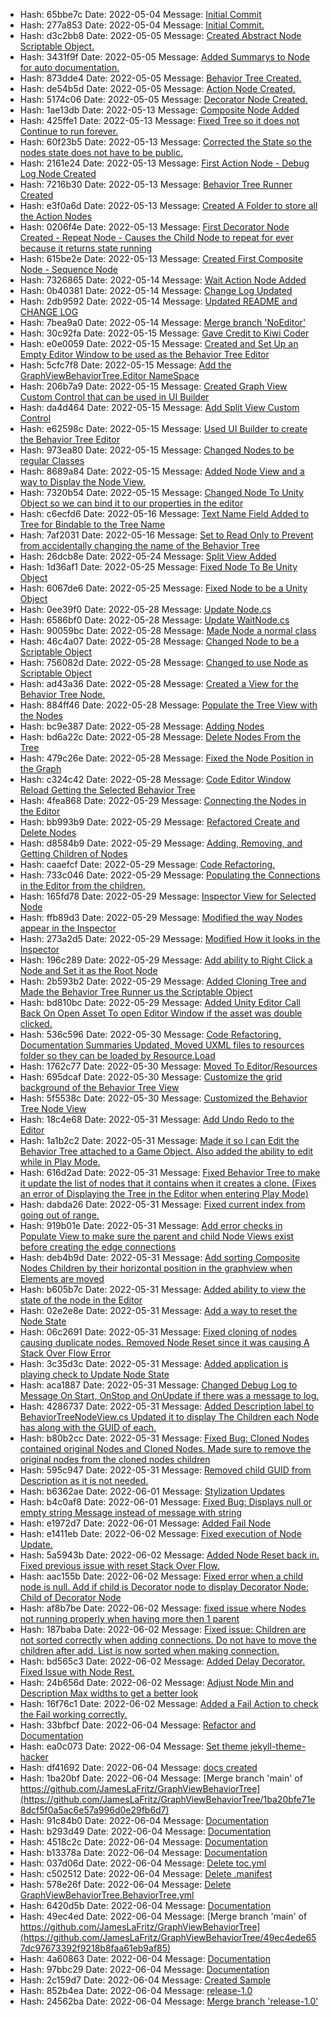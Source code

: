*  Hash: 65bbe7c Date: 2022-05-04  Message: [Initial Commit](https://github.com/JamesLaFritz/GraphViewBehaviorTree/65bbe7c1addb9e8f7a74fef36ea8c0a19dd56943)
*  Hash: 277a853 Date: 2022-05-04  Message: [Initial Commit.](https://github.com/JamesLaFritz/GraphViewBehaviorTree/277a8538047101fd1d14af80ddada713b382fc3d)
*  Hash: d3c2bb8 Date: 2022-05-05  Message: [Created Abstract Node Scriptable Object.](https://github.com/JamesLaFritz/GraphViewBehaviorTree/d3c2bb8e7ffaaaad9793234a8675c148a2bd2a9f)
*  Hash: 3431f9f Date: 2022-05-05  Message: [Added Summarys to Node for auto documentation.](https://github.com/JamesLaFritz/GraphViewBehaviorTree/3431f9fe83fca19cc006bef4ea2de6f5b912c407)
*  Hash: 873dde4 Date: 2022-05-05  Message: [Behavior Tree Created.](https://github.com/JamesLaFritz/GraphViewBehaviorTree/873dde436f3a64906652cdc2d8cf608e9fb657df)
*  Hash: de54b5d Date: 2022-05-05  Message: [Action Node Created.](https://github.com/JamesLaFritz/GraphViewBehaviorTree/de54b5d625c10160a0de848986a2ca448ff60449)
*  Hash: 5174c06 Date: 2022-05-05  Message: [Decorator Node Created.](https://github.com/JamesLaFritz/GraphViewBehaviorTree/5174c06ff608f907bd06a8f2887a96bfdb874090)
*  Hash: 1ae13db Date: 2022-05-13  Message: [Composite Node Added](https://github.com/JamesLaFritz/GraphViewBehaviorTree/1ae13db3a6ecb5a57eff5f1074c3dc4b38442f90)
*  Hash: 425ffe1 Date: 2022-05-13  Message: [Fixed Tree so it does not Continue to run forever.](https://github.com/JamesLaFritz/GraphViewBehaviorTree/425ffe10ab900bab0b0c6e5c78a18b68add46927)
*  Hash: 60f23b5 Date: 2022-05-13  Message: [Corrected the State so the nodes state does not have to be public.](https://github.com/JamesLaFritz/GraphViewBehaviorTree/60f23b5ae1059df7c5f265766d2a554e79742b4c)
*  Hash: 2161e24 Date: 2022-05-13  Message: [First Action Node - Debug Log Node Created](https://github.com/JamesLaFritz/GraphViewBehaviorTree/2161e247ae5121161f4d27308473d8e1a5103ee6)
*  Hash: 7216b30 Date: 2022-05-13  Message: [Behavior Tree Runner Created](https://github.com/JamesLaFritz/GraphViewBehaviorTree/7216b3092315f72886351b6ae0034facf7b29517)
*  Hash: e3f0a6d Date: 2022-05-13  Message: [Created A Folder to store all the Action Nodes](https://github.com/JamesLaFritz/GraphViewBehaviorTree/e3f0a6da1e0fe3b465110146113d00abc38fb9f3)
*  Hash: 0206f4e Date: 2022-05-13  Message: [First Decorator Node Created - Repeat Node - Causes the Child Node to repeat for ever because it returns state running](https://github.com/JamesLaFritz/GraphViewBehaviorTree/0206f4e415284c6bb1e3edbf3cd12b156dd8dd72)
*  Hash: 615be2e Date: 2022-05-13  Message: [Created First Composite Node - Sequence Node](https://github.com/JamesLaFritz/GraphViewBehaviorTree/615be2ed7434540431d3e6632c02accf04ef6ca8)
*  Hash: 7326865 Date: 2022-05-14  Message: [Wait Action Node Added](https://github.com/JamesLaFritz/GraphViewBehaviorTree/7326865547c117718efd2277093e716e75ecc6b3)
*  Hash: 0b40381 Date: 2022-05-14  Message: [Change Log Updated](https://github.com/JamesLaFritz/GraphViewBehaviorTree/0b4038136b28248d5b2cd7427a875b9f034b68d2)
*  Hash: 2db9592 Date: 2022-05-14  Message: [Updated README and CHANGE LOG](https://github.com/JamesLaFritz/GraphViewBehaviorTree/2db9592023db4c8f5361121e81fafd9507950ff9)
*  Hash: 7bea9a0 Date: 2022-05-14  Message: [Merge branch 'NoEditor'](https://github.com/JamesLaFritz/GraphViewBehaviorTree/7bea9a002982f73f4721ecaa2ebbdef1d7b74dbb)
*  Hash: 30c92fa Date: 2022-05-15  Message: [Gave Credit to Kiwi Coder](https://github.com/JamesLaFritz/GraphViewBehaviorTree/30c92fa3cd3dfb3a16cf51124f3eaf8880b0bac2)
*  Hash: e0e0059 Date: 2022-05-15  Message: [Created and Set Up an Empty Editor Window to be used as the Behavior Tree Editor](https://github.com/JamesLaFritz/GraphViewBehaviorTree/e0e0059441c23f72f18f996b8d34c9f8b189b18e)
*  Hash: 5cfc7f8 Date: 2022-05-15  Message: [Add the GraphViewBehaviorTree.Editor NameSpace](https://github.com/JamesLaFritz/GraphViewBehaviorTree/5cfc7f830c329f67748f2ab0669ea3c3d1217e04)
*  Hash: 206b7a9 Date: 2022-05-15  Message: [Created Graph View Custom Control that can be used in UI Builder](https://github.com/JamesLaFritz/GraphViewBehaviorTree/206b7a97b1eaab6490829fd581e909890bc14fe6)
*  Hash: da4d464 Date: 2022-05-15  Message: [Add Split View Custom Control](https://github.com/JamesLaFritz/GraphViewBehaviorTree/da4d464ebf72c39fba11600f497039247b1f6ec3)
*  Hash: e62598c Date: 2022-05-15  Message: [Used UI Builder to create the Behavior Tree Editor](https://github.com/JamesLaFritz/GraphViewBehaviorTree/e62598c9f916f465079b435b3fb8190627e57a7d)
*  Hash: 973ea80 Date: 2022-05-15  Message: [Changed Nodes to be regular Classes](https://github.com/JamesLaFritz/GraphViewBehaviorTree/973ea803f183fe51b7a67006e02a668aeb8c6bd0)
*  Hash: 8689a84 Date: 2022-05-15  Message: [Added Node View and a way to Display the Node View.](https://github.com/JamesLaFritz/GraphViewBehaviorTree/8689a849f0d773d9fa74b5fcf6bc01635428f07b)
*  Hash: 7320b54 Date: 2022-05-15  Message: [Changed Node To Unity Object so we can bind it to our properties in the editor](https://github.com/JamesLaFritz/GraphViewBehaviorTree/7320b545535e96580227ada27846d9fe0acc1ec4)
*  Hash: c6ecfd6 Date: 2022-05-16  Message: [Text Name Field Added to Tree for Bindable to the Tree Name](https://github.com/JamesLaFritz/GraphViewBehaviorTree/c6ecfd699e4f82c48eb7cb98d790a23145cfef48)
*  Hash: 7af2031 Date: 2022-05-16  Message: [Set to Read Only to Prevent from accidentally changing the name of the Behavior Tree](https://github.com/JamesLaFritz/GraphViewBehaviorTree/7af2031e597df95cae7f6740a8cabbaa589ef1d9)
*  Hash: 26dcb8e Date: 2022-05-24  Message: [Split View Added](https://github.com/JamesLaFritz/GraphViewBehaviorTree/26dcb8e49fd9ff9aea3284f82c2e3c45d383fe83)
*  Hash: 1d36af1 Date: 2022-05-25  Message: [Fixed Node To Be Unity Object](https://github.com/JamesLaFritz/GraphViewBehaviorTree/1d36af1cd06ec3913135fadc8780cf11c86b575f)
*  Hash: 6067de6 Date: 2022-05-25  Message: [Fixed Node to be a Unity Object](https://github.com/JamesLaFritz/GraphViewBehaviorTree/6067de6d17bdd525268ec1ed5045b8a59b354ec8)
*  Hash: 0ee39f0 Date: 2022-05-28  Message: [Update Node.cs](https://github.com/JamesLaFritz/GraphViewBehaviorTree/0ee39f0ca2ddd3cc48dba5128d5285b14e26912b)
*  Hash: 6586bf0 Date: 2022-05-28  Message: [Update WaitNode.cs](https://github.com/JamesLaFritz/GraphViewBehaviorTree/6586bf098644d5e7b9102ac5abaaf0e180277641)
*  Hash: 90059bc Date: 2022-05-28  Message: [Made Node a normal class](https://github.com/JamesLaFritz/GraphViewBehaviorTree/90059bc9ae0bf9ece7ea464cff834868476671af)
*  Hash: 46c4a07 Date: 2022-05-28  Message: [Changed Node to be a Scriptable Object](https://github.com/JamesLaFritz/GraphViewBehaviorTree/46c4a0707824001dfd0117ce775993dbb49d54f0)
*  Hash: 756082d Date: 2022-05-28  Message: [Changed to use Node as Scriptable Object](https://github.com/JamesLaFritz/GraphViewBehaviorTree/756082d4db2f8a75cd6a5008f5d42d3acb83f51e)
*  Hash: ad43a36 Date: 2022-05-28  Message: [Created a View for the Behavior Tree Node.](https://github.com/JamesLaFritz/GraphViewBehaviorTree/ad43a36f8ffda86ee044f01c0d8b93979de67923)
*  Hash: 884ff46 Date: 2022-05-28  Message: [Populate the Tree View with the Nodes](https://github.com/JamesLaFritz/GraphViewBehaviorTree/884ff468d8dae7a937614713912092d3548a2783)
*  Hash: bc9e387 Date: 2022-05-28  Message: [Adding Nodes](https://github.com/JamesLaFritz/GraphViewBehaviorTree/bc9e3874244235312e6852da4c03de201259bd64)
*  Hash: bd6a22c Date: 2022-05-28  Message: [Delete Nodes From the Tree](https://github.com/JamesLaFritz/GraphViewBehaviorTree/bd6a22c5193d7d3fc1d69aad8ca633a5752c5e28)
*  Hash: 479c26e Date: 2022-05-28  Message: [Fixed the Node Position in the Graph](https://github.com/JamesLaFritz/GraphViewBehaviorTree/479c26efe99a85fc87b43a132c989ae0b988c361)
*  Hash: c324c42 Date: 2022-05-28  Message: [Code Editor Window Reload Getting the Selected Behavior Tree](https://github.com/JamesLaFritz/GraphViewBehaviorTree/c324c4205f88196bdc771da4e406dfb4ea47831e)
*  Hash: 4fea868 Date: 2022-05-29  Message: [Connecting the Nodes in the Editor](https://github.com/JamesLaFritz/GraphViewBehaviorTree/4fea86850812ed3e8a24325d0e06c5925742a231)
*  Hash: bb993b9 Date: 2022-05-29  Message: [Refactored Create and Delete Nodes](https://github.com/JamesLaFritz/GraphViewBehaviorTree/bb993b95d5fc02d384ff32ba072d9ccc9016d4f0)
*  Hash: d8584b9 Date: 2022-05-29  Message: [Adding, Removing, and Getting Children of Nodes](https://github.com/JamesLaFritz/GraphViewBehaviorTree/d8584b9ae770b6aa61c9ec938a591d965db5c002)
*  Hash: caaefcf Date: 2022-05-29  Message: [Code Refactoring.](https://github.com/JamesLaFritz/GraphViewBehaviorTree/caaefcf24918166925e93d6da732a6ba2a01fd4f)
*  Hash: 733c046 Date: 2022-05-29  Message: [Populating the Connections in the Editor from the children.](https://github.com/JamesLaFritz/GraphViewBehaviorTree/733c04665307a7e46544b656ed6f1bc3802c3b0f)
*  Hash: 165fd78 Date: 2022-05-29  Message: [Inspector View for Selected Node](https://github.com/JamesLaFritz/GraphViewBehaviorTree/165fd7880f0fa6b98d7bfac732d57fd762fe6346)
*  Hash: ffb89d3 Date: 2022-05-29  Message: [Modified the way Nodes appear in the Inspector](https://github.com/JamesLaFritz/GraphViewBehaviorTree/ffb89d3c3a16d18a80812c3caf3f40024a487d96)
*  Hash: 273a2d5 Date: 2022-05-29  Message: [Modified How it looks in the Inspector](https://github.com/JamesLaFritz/GraphViewBehaviorTree/273a2d56d3c3f440fa6197d25211ee15b80a7b30)
*  Hash: 196c289 Date: 2022-05-29  Message: [Add ability to Right Click a Node and Set it as the Root Node](https://github.com/JamesLaFritz/GraphViewBehaviorTree/196c289d825ceaaf5a90571a21b541f663aa97b6)
*  Hash: 2b593b2 Date: 2022-05-29  Message: [Added Cloning Tree and Made the Behavior Tree Runner us the Scriptable Object](https://github.com/JamesLaFritz/GraphViewBehaviorTree/2b593b2e2b70b6b40683db54b19fd196278db396)
*  Hash: bd810bc Date: 2022-05-29  Message: [Added Unity Editor Call Back On Open Asset To open Editor Window if the asset was double clicked.](https://github.com/JamesLaFritz/GraphViewBehaviorTree/bd810bce91fc5e5014deb551695db6dabb456aff)
*  Hash: 536c596 Date: 2022-05-30  Message: [Code Refactoring, Documentation Summaries Updated, Moved UXML files to resources folder so they can be loaded by Resource.Load](https://github.com/JamesLaFritz/GraphViewBehaviorTree/536c5964439303ef133fe577120dc63a697e281d)
*  Hash: 1762c77 Date: 2022-05-30  Message: [Moved To Editor/Resources](https://github.com/JamesLaFritz/GraphViewBehaviorTree/1762c777e3fb9fe9d3164f6361de75379afcf317)
*  Hash: 695dcaf Date: 2022-05-30  Message: [Customize the grid background of the Behavior Tree View](https://github.com/JamesLaFritz/GraphViewBehaviorTree/695dcafbbd7cb55fc0c611256113a12527d10306)
*  Hash: 5f5538c Date: 2022-05-30  Message: [Customized the Behavior Tree Node View](https://github.com/JamesLaFritz/GraphViewBehaviorTree/5f5538c8065cfd87fdd2957b41a32dc7e6d5f3dd)
*  Hash: 18c4e68 Date: 2022-05-31  Message: [Add Undo Redo to the Editor](https://github.com/JamesLaFritz/GraphViewBehaviorTree/18c4e6814d4b5cad3f5811b393803eaf5872341d)
*  Hash: 1a1b2c2 Date: 2022-05-31  Message: [Made it so I can Edit the Behavior Tree attached to a Game Object. Also added the ability to edit while in Play Mode.](https://github.com/JamesLaFritz/GraphViewBehaviorTree/1a1b2c258b4616f7c542d5ee988f4a2e9763efe4)
*  Hash: 616d2ad Date: 2022-05-31  Message: [Fixed Behavior Tree to make it update the list of nodes that it contains when it creates a clone. (Fixes an error of Displaying the Tree in the Editor when entering Play Mode)](https://github.com/JamesLaFritz/GraphViewBehaviorTree/616d2adbba66cb21e9cb42d411c6778b64df11ca)
*  Hash: dabda26 Date: 2022-05-31  Message: [Fixed current index from going out of range.](https://github.com/JamesLaFritz/GraphViewBehaviorTree/dabda26940070908599246c6a8926a8258d1a736)
*  Hash: 919b01e Date: 2022-05-31  Message: [Add error checks in Populate View to make sure the parent and child Node Views exist before creating the edge connections](https://github.com/JamesLaFritz/GraphViewBehaviorTree/919b01ece51809270eefb01d28a2a7549338150e)
*  Hash: deb4b9d Date: 2022-05-31  Message: [Add sorting Composite Nodes Children by their horizontal position in the graphview when Elements are moved](https://github.com/JamesLaFritz/GraphViewBehaviorTree/deb4b9dea87b16b17d946fe79dc4b83a313835cf)
*  Hash: b605b7c Date: 2022-05-31  Message: [Added ability to view the state of the node in the Editor](https://github.com/JamesLaFritz/GraphViewBehaviorTree/b605b7c038999f52117931ad663a13f1cc38ddbe)
*  Hash: 02e2e8e Date: 2022-05-31  Message: [Add a way to reset the Node State](https://github.com/JamesLaFritz/GraphViewBehaviorTree/02e2e8ee4b29f0029c32800382d0706f5599273b)
*  Hash: 06c2691 Date: 2022-05-31  Message: [Fixed cloning of nodes causing duplicate nodes. Removed Node Reset since it was causing A Stack Over Flow Error](https://github.com/JamesLaFritz/GraphViewBehaviorTree/06c2691e9b74c361e89a5e3fff7551ef1c0495b6)
*  Hash: 3c35d3c Date: 2022-05-31  Message: [Added application is playing check to Update Node State](https://github.com/JamesLaFritz/GraphViewBehaviorTree/3c35d3cd01a0a01ccfdd00b246b221dad8cfb40a)
*  Hash: aca1887 Date: 2022-05-31  Message: [Changed Debug Log to Message On Start, OnStop and OnUpdate if there was a message to log.](https://github.com/JamesLaFritz/GraphViewBehaviorTree/aca1887ae17ff7b0fe814a3ccd06699de311893a)
*  Hash: 4286737 Date: 2022-05-31  Message: [Added Description label to BehaviorTreeNodeView.cs Updated it to display The Children each Node has along with the GUID of each.](https://github.com/JamesLaFritz/GraphViewBehaviorTree/428673723d9a9c7e3289e420612ef774f851b003)
*  Hash: b80b2cc Date: 2022-05-31  Message: [Fixed Bug: Cloned Nodes contained original Nodes and Cloned Nodes. Made sure to remove the original nodes from the cloned nodes children](https://github.com/JamesLaFritz/GraphViewBehaviorTree/b80b2cc04a81c472dc8bce1e5a7e739073509699)
*  Hash: 595c947 Date: 2022-05-31  Message: [Removed child GUID from Description as it is not needed.](https://github.com/JamesLaFritz/GraphViewBehaviorTree/595c947d790e15ab3cd8bf6d31d30c9a8faa33a8)
*  Hash: b6362ae Date: 2022-06-01  Message: [Stylization Updates](https://github.com/JamesLaFritz/GraphViewBehaviorTree/b6362aed6506b0c95e24b6682bc7706de5f0c5d2)
*  Hash: b4c0af8 Date: 2022-06-01  Message: [Fixed Bug: Displays null or empty string Message instead of message with string](https://github.com/JamesLaFritz/GraphViewBehaviorTree/b4c0af89d444eb106174427caa18febdb6f1a6d5)
*  Hash: e1972d7 Date: 2022-06-01  Message: [Added Fail Node](https://github.com/JamesLaFritz/GraphViewBehaviorTree/e1972d799447b0f60c300d51b4c9a9f026f739a9)
*  Hash: e1411eb Date: 2022-06-02  Message: [Fixed execution of Node Update.](https://github.com/JamesLaFritz/GraphViewBehaviorTree/e1411ebd9780fe2e37450dc81e49e1c5fd8e703c)
*  Hash: 5a5943b Date: 2022-06-02  Message: [Added Node Reset back in. Fixed previous issue with reset Stack Over Flow.](https://github.com/JamesLaFritz/GraphViewBehaviorTree/5a5943bbc8d38c715aa3804590f1d8a9a780e991)
*  Hash: aac155b Date: 2022-06-02  Message: [Fixed error when a child node is null. Add if child is Decorator node to display Decorator Node: Child of Decorator Node](https://github.com/JamesLaFritz/GraphViewBehaviorTree/aac155b02e7f191ddae3e519192fd9bec0089608)
*  Hash: af8b7be Date: 2022-06-02  Message: [fixed issue where Nodes not running properly when having more then 1 parent](https://github.com/JamesLaFritz/GraphViewBehaviorTree/af8b7be0fe1dc8de2b7b5ea816fde294834c2aed)
*  Hash: 187baba Date: 2022-06-02  Message: [Fixed issue: Children are not sorted correctly when adding connections. Do not have to move the children after add. List is now sorted when making connection.](https://github.com/JamesLaFritz/GraphViewBehaviorTree/187baba888f851dcfe961b0589328ea4b704b8d3)
*  Hash: bd565c3 Date: 2022-06-02  Message: [Added Delay Decorator. Fixed Issue with Node Rest.](https://github.com/JamesLaFritz/GraphViewBehaviorTree/bd565c3936f83a3766e1051c6dfa249722c3c4d5)
*  Hash: 24b656d Date: 2022-06-02  Message: [Adjust Node Min and Description Max widths to get a better look](https://github.com/JamesLaFritz/GraphViewBehaviorTree/24b656de2e04305968a0365cd8ef822b697e64a4)
*  Hash: 16f76c1 Date: 2022-06-02  Message: [Added a Fail Action to check the Fail working correctly.](https://github.com/JamesLaFritz/GraphViewBehaviorTree/16f76c1d81fa053ceefba107495176d6db9674bb)
*  Hash: 33bfbcf Date: 2022-06-04  Message: [Refactor and Documentation](https://github.com/JamesLaFritz/GraphViewBehaviorTree/33bfbcffc75734fbd69988cdbc132107542241dd)
*  Hash: ea0c073 Date: 2022-06-04  Message: [Set theme jekyll-theme-hacker](https://github.com/JamesLaFritz/GraphViewBehaviorTree/ea0c073a53eac60ba5a1557898e299fa400caa80)
*  Hash: df41692 Date: 2022-06-04  Message: [docs created](https://github.com/JamesLaFritz/GraphViewBehaviorTree/df41692d89a74dfde48a046a2e578e7fbc46c5d1)
*  Hash: 1ba20bf Date: 2022-06-04  Message: [Merge branch 'main' of https://github.com/JamesLaFritz/GraphViewBehaviorTree](https://github.com/JamesLaFritz/GraphViewBehaviorTree/1ba20bfe71e8dcf5f0a5ac6e57a996d0e29fb6d7)
*  Hash: 91c84b0 Date: 2022-06-04  Message: [Documentation](https://github.com/JamesLaFritz/GraphViewBehaviorTree/91c84b051e8c1b3a2d5e80a2ef17ce8da7e7c580)
*  Hash: b293d49 Date: 2022-06-04  Message: [Documentation](https://github.com/JamesLaFritz/GraphViewBehaviorTree/b293d496d1c3ff658950a7ff6b39330835f5decc)
*  Hash: 4518c2c Date: 2022-06-04  Message: [Documentation](https://github.com/JamesLaFritz/GraphViewBehaviorTree/4518c2ced1081ab2d91f79d31c4c49eaa047f724)
*  Hash: b13378a Date: 2022-06-04  Message: [Documentation](https://github.com/JamesLaFritz/GraphViewBehaviorTree/b13378aedaff7574ce8a93714d6d545f064307b4)
*  Hash: 037d06d Date: 2022-06-04  Message: [Delete toc.yml](https://github.com/JamesLaFritz/GraphViewBehaviorTree/037d06d3b60e9ded6d8d4ce2e499879efa5a8258)
*  Hash: c502512 Date: 2022-06-04  Message: [Delete .manifest](https://github.com/JamesLaFritz/GraphViewBehaviorTree/c502512023d927a8dc5a8140d045899d5946cb4a)
*  Hash: 578e26f Date: 2022-06-04  Message: [Delete GraphViewBehaviorTree.BehaviorTree.yml](https://github.com/JamesLaFritz/GraphViewBehaviorTree/578e26fe92197ea88a1f1fb3c31cb1223f75a17f)
*  Hash: 6420d5b Date: 2022-06-04  Message: [Documentation](https://github.com/JamesLaFritz/GraphViewBehaviorTree/6420d5b3313ca116161e9784eb9fe7f0a4ad12cb)
*  Hash: 49ec4ed Date: 2022-06-04  Message: [Merge branch 'main' of https://github.com/JamesLaFritz/GraphViewBehaviorTree](https://github.com/JamesLaFritz/GraphViewBehaviorTree/49ec4ede657dc97673392f9218b8faa61eb9af85)
*  Hash: 4a60863 Date: 2022-06-04  Message: [Documentation](https://github.com/JamesLaFritz/GraphViewBehaviorTree/4a60863533e563007df3b33f867b99f8fb5424e4)
*  Hash: 97bbc29 Date: 2022-06-04  Message: [Documentation](https://github.com/JamesLaFritz/GraphViewBehaviorTree/97bbc29a1f2e135d5ceed34ef343187724125748)
*  Hash: 2c159d7 Date: 2022-06-04  Message: [Created Sample](https://github.com/JamesLaFritz/GraphViewBehaviorTree/2c159d74b9cd7fc05f930a6054137bc55c7201ac)
*  Hash: 852b4ea Date: 2022-06-04  Message: [release-1.0](https://github.com/JamesLaFritz/GraphViewBehaviorTree/852b4ea41679a3c77d43f43374aae558271f6d29)
*  Hash: 24562ba Date: 2022-06-04  Message: [Merge branch 'release-1.0'](https://github.com/JamesLaFritz/GraphViewBehaviorTree/24562baa9b60ec97e27ee9075843932fab5c767e)
